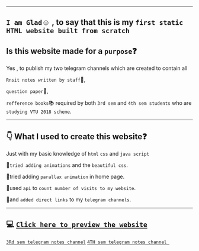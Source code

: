 ---------------------------------------------------
`I am Glad`:relaxed: , to say that this is my `first static HTML website built from scratch `
------------------------------------------------
Is this website made for a `purpose`:question:
-----------------------------------------------------------
Yes , to publish my two telegram channels which are created to contain all 

`Rnsit notes written by staff`:green_book:, 

`question paper`:page_with_curl:, 

`refference books`:books: required by both `3rd sem` and `4th sem students` who are `studying VTU 2018 scheme`.

----------------------------------------------
:point_down: What I used to create this website:question:
----------------------------------

Just with my basic knowledge of `html` `css` and `java script` 

:diamond_shape_with_a_dot_inside:`tried adding animations` and the `beautiful css`.

:diamond_shape_with_a_dot_inside:tried adding `parallax animation` in home page.

:diamond_shape_with_a_dot_inside:used `api` to `count number of visits to my website`.

:diamond_shape_with_a_dot_inside:and `added direct links` to my `telegram channels`.

--------------------------------------------------
:computer: [`Click here to preview the website`](https://sanjay0302.github.io/About-Notes/)
---------------------------------------------------------
[`3Rd sem telegram notes channel`](https://t.me/ECE3rdSemRnsitNotes2021)
[`4TH sem telegram notes channel `](https://telegram.me/ECE4thSemRnsitNotes2022)
